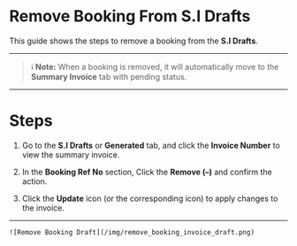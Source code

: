 ﻿---
sidebar_position: 5
---
# Remove Booking From S.I Drafts

This guide shows the steps to remove a booking from the **S.I Drafts**.

---

> ℹ️ **Note:** When a booking is removed, it will automatically move to the **Summary Invoice** tab with pending status.

---

# Steps

1. Go to the **S.I Drafts** or **Generated** tab, and click the **Invoice Number** to view the summary invoice.

2. In the **Booking Ref No** section, Click the **Remove (–)** and confirm the action.

3. Click the **Update** icon (or the corresponding icon) to apply changes to the invoice.

---

    ![Remove Booking Draft](/img/remove_booking_invoice_draft.png)
